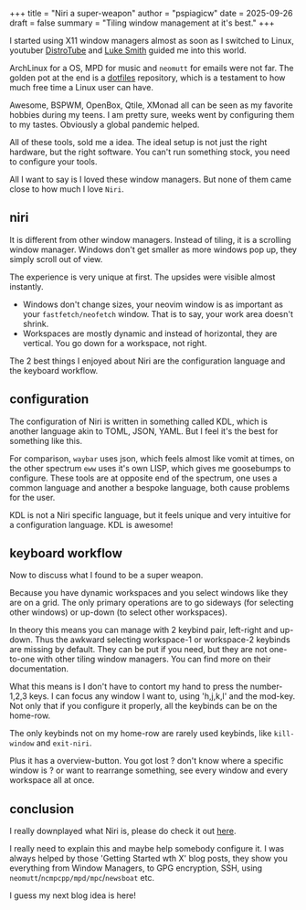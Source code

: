 +++
title = "Niri a super-weapon"
author = "pspiagicw"
date = 2025-09-26
draft = false
summary = "Tiling window management at it's best."
+++

I started using X11 window managers almost as soon as I switched to Linux, youtuber [DistroTube](https://www.youtube.com/distrotube) and [Luke Smith](https://www.youtube.com/@LukeSmithxyz) guided me into this world.

ArchLinux for a OS, MPD for music and `neomutt` for emails were not far. The golden pot at the end is a [dotfiles](https://github.com/pspiagicw/dotfiles) repository, which is a testament to how much free time a Linux user can have.

Awesome, BSPWM, OpenBox, Qtile, XMonad all can be seen as my favorite hobbies during my teens. I am pretty sure, weeks went by configuring them to my tastes. Obviously a global pandemic helped.

All of these tools, sold me a idea. The ideal setup is not just the right hardware, but the right software. You can't run something stock, you need to configure your tools.

All I want to say is I loved these window managers. But none of them came close to how much I love `Niri`.

## niri

It is different from other window managers. Instead of tiling, it is a scrolling window manager. Windows don't get smaller as more windows pop up, they simply scroll out of view.

The experience is very unique at first. The upsides were visible almost instantly.

- Windows don't change sizes, your neovim window is as important as your `fastfetch/neofetch` window. That is to say, your work area doesn't shrink.
- Workspaces are mostly dynamic and instead of horizontal, they are vertical. You go down for a workspace, not right.

The 2 best things I enjoyed about Niri are the configuration language and the keyboard workflow.

## configuration

The configuration of Niri is written in something called KDL, which is another language akin to TOML, JSON, YAML. But I feel it's the best for something like this.

For comparison, `waybar` uses json, which feels almost like vomit at times, on the other spectrum `eww` uses it's own LISP, which gives me goosebumps to configure.
These tools are at opposite end of the spectrum, one uses a common language and another a bespoke language, both cause problems for the user.

KDL is not a Niri specific language, but it feels unique and very intuitive for a configuration language. KDL is awesome!

## keyboard workflow

Now to discuss what I found to be a super weapon. 

Because you have dynamic workspaces and you select windows like they are on a grid.
The only primary operations are to go sideways (for selecting other windows) or up-down (to select other workspaces).

In theory this means you can manage with 2 keybind pair, left-right and up-down. Thus the awkward selecting workspace-1 or workspace-2 keybinds are missing by default.
They can be put if you need, but they are not one-to-one with other tiling window managers. You can find more on their documentation.

What this means is I don't have to contort my hand to press the number-1,2,3 keys. I can focus any window I want to, using 'h,j,k,l' and the mod-key.
Not only that if you configure it properly, all the keybinds can be  on the home-row. 

The only keybinds not on my home-row are rarely used keybinds, like `kill-window` and `exit-niri`.

Plus it has a overview-button. You got lost ? don't know where a specific window is ? or want to rearrange something, see every window and every workspace all at once.

## conclusion

I really downplayed what Niri is, please do check it out [here](https://github.com/YaLTeR/niri).

I really need to explain this and maybe help somebody configure it. 
I was always helped by those 'Getting Started wth X' blog posts, they show you everything from Window Managers, to GPG encryption, SSH, using `neomutt`/`ncmpcpp/mpd/mpc`/`newsboat` etc.

I guess my next blog idea is here!



